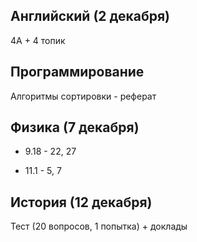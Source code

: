 


## Английский (2 декабря)
4A + 4 топик
## Программирование
Алгоритмы сортировки - реферат
 ## Физика (7 декабря)

- 9.18 - 22, 27

- 11.1 - 5, 7

## История (12 декабря)
Тест (20 вопросов, 1 попытка) + доклады
